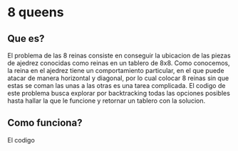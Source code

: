 # 8 queens
## Que es?

El problema de las 8 reinas consiste en conseguir la ubicacion de las piezas de ajedrez conocidas como reinas en un tablero de 8x8. Como conocemos, la reina en el ajedrez
tiene un comportamiento particular, en el que puede atacar de manera horizontal y diagonal, por lo cual colocar 8 reinas sin que estas se coman las unas a las otras 
es una tarea complicada. El codigo de este problema busca explorar por backtracking todas las opciones posibles hasta hallar la que le funcione y retornar un tablero con la 
solucion.

## Como funciona?

El codigo 
